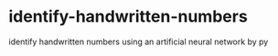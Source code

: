 # identify-handwritten-numbers
identify handwritten numbers using an artificial neural network by py
